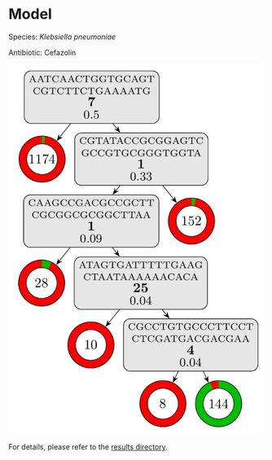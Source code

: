 
# Model

Species: *Klebsiella pneumoniae*

Antibiotic: Cefazolin

<a href="./model.pdf"><img src="./model.png" /></a>

For details, please refer to the [results directory](../../../../../results/cart_b/klebsiella%20pneumoniae/cefazolin/repeat_6/).

